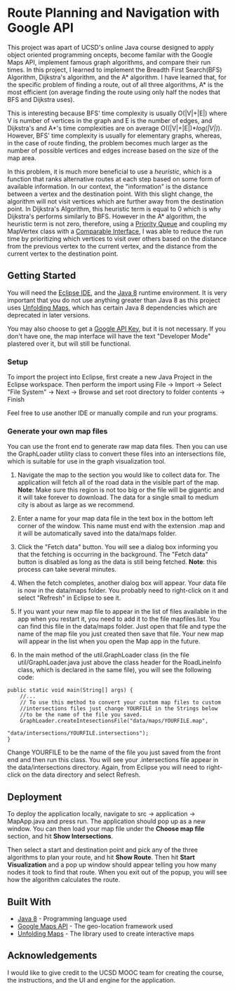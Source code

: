 # Route Planning and Navigation with Google API

This project was apart of UCSD's online Java course designed to apply object oriented programming oncepts, become familar with the Google Maps API, implement famous graph algorithms, and compare their run times. In this project, I learned to implement the Breadth First Search(BFS) Algorithm, Dijkstra's algorithm, and the A* algorithm. I have learned that, for the specific problem of finding a route, out of all three algorithms, A* is the most efficient (on average finding the route using only half the nodes that BFS and Dijkstra uses). 

This is interesting because BFS' time complexity is usually O(|V|+|E|) where V is number of vertices in the graph and E is the number of edges, and Dijkstra's and A*'s time complexities are on average O((|V|+|E|)\**log(|V|)*). However, BFS' time complexity is usually for elementary graphs, whereas, in the case of route finding, the problem becomes much larger as the number of possible vertices and edges increase based on the size of the map area. 

In this problem, it is much more beneficial to use a *heuristic*, which is a function that ranks alternative routes at each step based on some form of available information. In our context, the "information" is the distance between a vertex and the destination point. With this slight change, the algorithm will not visit vertices which are further away from the destination point. In Dijkstra's Algorithm, this heuristic term is equal to 0 which is why Dijkstra's performs similarly to BFS. However in the A* algorithm, the heuristic term is not zero, therefore, using a [Priority Queue](https://docs.oracle.com/javase/7/docs/api/java/util/PriorityQueue.html) and coupling my MapVertex class with a [Comparable Interface](https://docs.oracle.com/javase/8/docs/api/java/lang/Comparable.html), I was able to reduce the run time by prioritizing which vertices to visit over others based on the distance from the previous vertex to the current vertex, and the distance from the current vertex to the destination point. 

## Getting Started

You will need the [Eclipse IDE](https://www.eclipse.org/), and the [Java 8](https://www.oracle.com/java/technologies/javase-jre8-downloads.html) runtime environment. It is very important that you do not use anything greater than Java 8 as this project uses [Unfolding Maps](http://unfoldingmaps.org/), which has certain Java 8 dependencies which are deprecated in later versions.

You may also choose to get a [Google API Key](https://developers.google.com/maps/documentation/javascript/get-api-key), but it is not necessary. If you don't have one, the map interface will have the text "Developer Mode" plastered over it, but will still be functional. 

### Setup

To import the project into Eclipse, first create a new Java Project in the Eclipse workspace. Then perform the import using File -> Import -> Select "File System" -> Next -> Browse and set root directory to folder contents -> Finish

Feel free to use another IDE or manually compile and run your programs.

### Generate your own map files

You can use the front end to generate raw map data files. Then you can use the GraphLoader utility class to convert these files into an intersections file, which is suitable for use in the graph visualization tool.

1. Navigate the map to the section you would like to collect data for. The application will fetch all of the road data in the visible part of the map. **Note**: Make sure this region is not too big or the file will be gigantic and it will take forever to download. The data for a single small to medium city is about as large as we recommend.

2. Enter a name for your map data file in the text box in the bottom left corner of the window. This name must end with the extension .map and it will be automatically saved into the data/maps folder.

3. Click the "Fetch data" button. You will see a dialog box informing you that the fetching is occurring in the background. The "Fetch data" button  is disabled as long as the data is still being fetched. **Note**: this process can take several minutes.

4. When the fetch completes, another dialog box will appear. Your data file is now in the data/maps folder. You probably need to right-click on it and select "Refresh" in Eclipse to see it.

5. If you want your new map file to appear in the list of files available in the app when you restart it, you need to add it to the file mapfiles.list. You can find this file in the data/maps folder. Just open that file and type the name of the map file you just created then save that file. Your new map will appear in the list when you open the Map app in the future.

6. In the main method of the util.GraphLoader class (in the file util/GraphLoader.java just above the class header for the RoadLineInfo class, which is declared in the same file), you will see the following code:

```
public static void main(String[] args) {
    //...
    // To use this method to convert your custom map files to custom 
    //intersections files just change YOURFILE in the Strings below 
    //to be the name of the file you saved.
    GraphLoader.createIntesectionsFile("data/maps/YOURFILE.map",
                                       "data/intersections/YOURFILE.intersections");
}
```

Change YOURFILE to be the name of the file you just saved from the front end and then run this class. You will see your .intersections file appear in the data/intersections directory. Again, from Eclipse you will need to right-click on the data directory and select Refresh.


## Deployment

To deploy the application locally, navigate to src -> application -> MapApp.java and press run. The application should pop up as a new window. You can then load your map file under the **Choose map file** section, and hit **Show Intersections**.

Then select a start and destination point and pick any of the three algorithms to plan your route, and hit **Show Route**. Then hit **Start Visualization** and a pop up window should appear telling you how many nodes it took to find that route. When you exit out of the popup, you will see how the algorithm calculates the route.

## Built With

* [Java 8](https://www.oracle.com/java/technologies/javase-jre8-downloads.html) - Programming language used
* [Google Maps API](https://cloud.google.com/maps-platform/) - The geo-location framework used
* [Unfolding Maps](http://unfoldingmaps.org/) - The library used to create interactive maps

## Acknowledgements

I would like to give credit to the UCSD MOOC team for creating the course, the instructions, and the UI and engine for the application.

